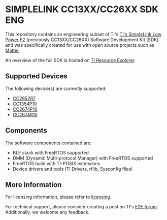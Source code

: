 # SIMPLELINK CC13XX/CC26XX SDK ENG
This repository contains an engineering subset of TI's
[TI's SimpleLink Low Power F2][cc13xx_cc26xx_sdk]
(previously CC13XX/CC26XX) Software Development Kit (SDK)
and was specifically created for use with open source projects such
as [Matter][matter_repo].

An overview of the full SDK is hosted on [TI Resource Explorer][ti_rex].

## Supported Devices

The following device(s) are currently supported:
* [CC2652R7][cc2652r7]
* [CC1354P10][cc1354p10]
* [CC2674P10][cc2674p10]
* [CC2674R10][cc2674r10]

## Components
The software components contained are:
* BLE stack with FreeRTOS supported
* DMM (Dynamic Multi-protocol Manager) with FreeRTOS supported
* FreeRTOS build with TI-POSIX extensions
* Device drivers and tools (TI Drivers, rflib, Sysconfig files)

## More Information

For licensing information, please refer to [licensing].

For technical support, please consider creating a post on TI's [E2E
forum][e2e].  Additionally, we welcome any feedback.

[cc13xx_cc26xx_sdk]: https://www.ti.com/tool/download/SIMPLELINK-CC13XX-CC26XX-SDK
[matter_repo]: https://github.com/project-chip/connectedhomeip
[cc2652r7]: https://www.ti.com/product/CC2652R7
[cc1354p10]: https://www.ti.com/tool/LP-EM-CC1354P10?keyMatch=CC1354P10-6
[cc2674p10]: https://www.ti.com/product/CC2674P10
[cc2674r10]: https://www.ti.com/product/CC2674R10
[licensing]: todo:link_to_ti_text_license
[e2e]: https://e2e.ti.com/support/wireless-connectivity/zigbee-and-thread
[ti_rex]: https://dev.ti.com/
